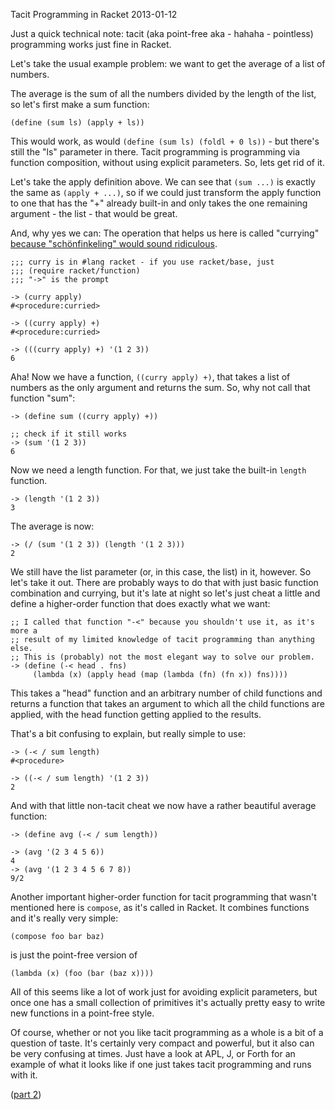 Tacit Programming in Racket
2013-01-12

Just a quick technical note: tacit (aka point-free aka - hahaha - pointless)
programming works just fine in Racket.

Let's take the usual example problem: we want to get the average of a list of numbers.

The average is the sum of all the numbers divided by the length of the list, so
let's first make a sum function:

    (define (sum ls) (apply + ls))

This would work, as would `(define (sum ls) (foldl + 0 ls))` - but there's still
the "ls" parameter in there. Tacit programming is programming via function
composition, without using explicit parameters. So, lets get rid of it.

Let's take the apply definition above. We can see that `(sum ...)` is exactly the same as
`(apply + ...)`, so if we could just transform the apply function to one that has
the "+" already built-in and only takes the one remaining
argument - the list - that would be great.

And, why yes we can: The operation that helps us here is called "currying"
[because "sch&ouml;nfinkeling" would sound ridiculous](http://en.wikipedia.org/wiki/Currying).

    ;;; curry is in #lang racket - if you use racket/base, just
    ;;; (require racket/function)
    ;;; "->" is the prompt

    -> (curry apply)
    #<procedure:curried>

    -> ((curry apply) +)
    #<procedure:curried>

    -> (((curry apply) +) '(1 2 3))
    6

Aha! Now we have a function, `((curry apply) +)`, that takes a list of numbers
as the only argument and returns the sum. So, why not call that function "sum":

    -> (define sum ((curry apply) +))

    ;; check if it still works
    -> (sum '(1 2 3))
    6

Now we need a length function. For that, we just take the built-in `length` function.

    -> (length '(1 2 3))
    3

The average is now:

    -> (/ (sum '(1 2 3)) (length '(1 2 3)))
    2

We still have the list parameter (or, in this case, the list) in it, however.
So let's take it out. There are probably ways to do that with just basic function
combination and currying, but it's late at night so let's just cheat a little
and define a higher-order function that does exactly what we want:

    ;; I called that function "-<" because you shouldn't use it, as it's more a
    ;; result of my limited knowledge of tacit programming than anything else.
    ;; This is (probably) not the most elegant way to solve our problem.
    -> (define (-< head . fns)
         (lambda (x) (apply head (map (lambda (fn) (fn x)) fns))))

This takes a "head" function and an arbitrary number of child functions and
returns a function that takes an argument to which all the child functions are
applied, with the head function getting applied to the results.

That's a bit confusing to explain, but really simple to use:

    -> (-< / sum length)
    #<procedure>

    -> ((-< / sum length) '(1 2 3))
    2

And with that little non-tacit cheat we now have a rather beautiful average function:

    -> (define avg (-< / sum length))

    -> (avg '(2 3 4 5 6))
    4
    -> (avg '(1 2 3 4 5 6 7 8))
    9/2

Another important higher-order function for tacit programming that wasn't
mentioned here is `compose`, as it's called in Racket. It combines functions
and it's really very simple:

    (compose foo bar baz)

is just the point-free version of

    (lambda (x) (foo (bar (baz x))))

All of this seems like a lot of work just for avoiding explicit parameters, but
once one has a small collection of primitives it's actually pretty easy to
write new functions in a point-free style.

Of course, whether or not you like tacit programming as a whole is a bit of a
question of taste. It's certainly very compact and powerful, but it also can be
very confusing at times. Just have a look at APL, J, or Forth for an example of what it
looks like if one just takes tacit programming and runs with it.

([part 2](http://r-wos.org/blog/tacit-racket-2))

